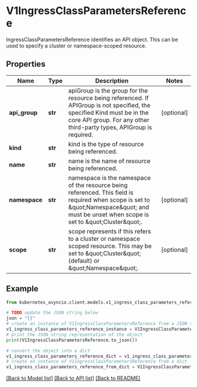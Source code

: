 # V1IngressClassParametersReference

IngressClassParametersReference identifies an API object. This can be used to specify a cluster or namespace-scoped resource.

## Properties

Name | Type | Description | Notes
------------ | ------------- | ------------- | -------------
**api_group** | **str** | apiGroup is the group for the resource being referenced. If APIGroup is not specified, the specified Kind must be in the core API group. For any other third-party types, APIGroup is required. | [optional] 
**kind** | **str** | kind is the type of resource being referenced. | 
**name** | **str** | name is the name of resource being referenced. | 
**namespace** | **str** | namespace is the namespace of the resource being referenced. This field is required when scope is set to \&quot;Namespace\&quot; and must be unset when scope is set to \&quot;Cluster\&quot;. | [optional] 
**scope** | **str** | scope represents if this refers to a cluster or namespace scoped resource. This may be set to \&quot;Cluster\&quot; (default) or \&quot;Namespace\&quot;. | [optional] 

## Example

```python
from kubernetes_asyncio.client.models.v1_ingress_class_parameters_reference import V1IngressClassParametersReference

# TODO update the JSON string below
json = "{}"
# create an instance of V1IngressClassParametersReference from a JSON string
v1_ingress_class_parameters_reference_instance = V1IngressClassParametersReference.from_json(json)
# print the JSON string representation of the object
print(V1IngressClassParametersReference.to_json())

# convert the object into a dict
v1_ingress_class_parameters_reference_dict = v1_ingress_class_parameters_reference_instance.to_dict()
# create an instance of V1IngressClassParametersReference from a dict
v1_ingress_class_parameters_reference_from_dict = V1IngressClassParametersReference.from_dict(v1_ingress_class_parameters_reference_dict)
```
[[Back to Model list]](../README.md#documentation-for-models) [[Back to API list]](../README.md#documentation-for-api-endpoints) [[Back to README]](../README.md)


